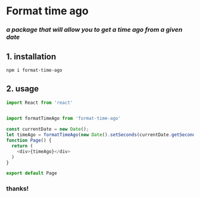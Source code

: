 # Format time ago

### _a package that will allow you to get a time ago from a given date_
## 1. installation
```bash
npm i format-time-ago
```
## 2. usage
```typescript
import React from 'react'

import formatTimeAgo from 'format-time-ago'

const currentDate = new Date();
let timeAgo = formatTimeAgo(new Date().setSeconds(currentDate.getSeconds() - 30)); // output: 30 sec ago
function Page() {
  return (
    <div>{timeAgo}</div>
  )
}

export default Page
```
### thanks!


